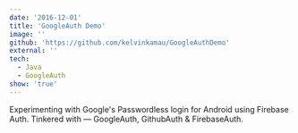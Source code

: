 ```yaml
---
date: '2016-12-01'
title: 'GoogleAuth Demo'
image: ''
github: 'https://github.com/kelvinkamau/GoogleAuthDemo'
external: ''
tech:
  - Java
  - GoogleAuth
show: 'true'
---
```


Experimenting with Google's Passwordless login for Android using Firebase Auth. Tinkered with &mdash; GoogleAuth, GithubAuth & FirebaseAuth. 
